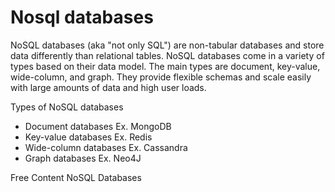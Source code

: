 # Nosql databases

NoSQL databases (aka "not only SQL") are non-tabular databases and store data differently than relational tables. NoSQL databases come in a variety of types based on their data model. The main types are document, key-value, wide-column, and graph. They provide flexible schemas and scale easily with large amounts of data and high user loads.

Types of NoSQL databases
* Document databases Ex. MongoDB
* Key-value databases Ex. Redis
* Wide-column databases Ex. Cassandra
* Graph databases Ex. Neo4J

<ResourceGroupTitle>Free Content</ResourceGroupTitle>
<BadgeLink colorScheme='yellow' badgeText='Read' href='https://www.mongodb.com/nosql-explained'>NoSQL Databases</BadgeLink>
